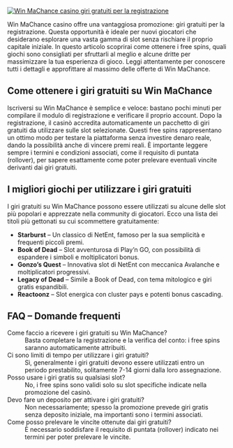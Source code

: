 [![Win MaChance casino giri gratuiti per la registrazione](https://123-caf.pages.dev/gitsignup.png)](https://vrmoo.ru/Bt82HjjY)

<p>Win MaChance casino offre una vantaggiosa promozione: giri gratuiti per la registrazione. Questa opportunità è ideale per nuovi giocatori che desiderano esplorare una vasta gamma di slot senza rischiare il proprio capitale iniziale. In questo articolo scoprirai come ottenere i free spins, quali giochi sono consigliati per sfruttarli al meglio e alcune dritte per massimizzare la tua esperienza di gioco. Leggi attentamente per conoscere tutti i dettagli e approfittare al massimo delle offerte di Win MaChance.</p>  <h2>Come ottenere i giri gratuiti su Win MaChance</h2> <p>Iscriversi su Win MaChance è semplice e veloce: bastano pochi minuti per compilare il modulo di registrazione e verificare il proprio account. Dopo la registrazione, il casinò accredita automaticamente un pacchetto di giri gratuiti da utilizzare sulle slot selezionate. Questi free spins rappresentano un ottimo modo per testare la piattaforma senza investire denaro reale, dando la possibilità anche di vincere premi reali. È importante leggere sempre i termini e condizioni associati, come il requisito di puntata (rollover), per sapere esattamente come poter prelevare eventuali vincite derivanti dai giri gratuiti.</p>  <h2>I migliori giochi per utilizzare i giri gratuiti</h2> <p>I giri gratuiti su Win MaChance possono essere utilizzati su alcune delle slot più popolari e apprezzate nella community di giocatori. Ecco una lista dei titoli più gettonati su cui scommettere gratuitamente:</p>  <ul> <li><strong>Starburst</strong> – Un classico di NetEnt, famoso per la sua semplicità e frequenti piccoli premi.</li> <li><strong>Book of Dead</strong> – Slot avventurosa di Play’n GO, con possibilità di espandere i simboli e moltiplicatori bonus.</li> <li><strong>Gonzo’s Quest</strong> – Innovativa slot di NetEnt con meccanica Avalanche e moltiplicatori progressivi.</li> <li><strong>Legacy of Dead</strong> – Simile a Book of Dead, con tema mitologico e giri gratis espandibili.</li> <li><strong>Reactoonz</strong> – Slot energica con cluster pays e potenti bonus cascading.</li> </ul>  <h2>FAQ – Domande frequenti</h2> <dl> <dt>Come faccio a ricevere i giri gratuiti su Win MaChance?</dt> <dd>Basta completare la registrazione e la verifica del conto: i free spins saranno automaticamente attribuiti.</dd>  <dt>Ci sono limiti di tempo per utilizzare i giri gratuiti?</dt> <dd>Sì, generalmente i giri gratuiti devono essere utilizzati entro un periodo prestabilito, solitamente 7-14 giorni dalla loro assegnazione.</dd>  <dt>Posso usare i giri gratis su qualsiasi slot?</dt> <dd>No, i free spins sono validi solo su slot specifiche indicate nella promozione del casinò.</dd>  <dt>Devo fare un deposito per attivare i giri gratuiti?</dt> <dd>Non necessariamente; spesso la promozione prevede giri gratis senza deposito iniziale, ma importanti sono i termini associati.</dd>  <dt>Come posso prelevare le vincite ottenute dai giri gratuiti?</dt> <dd>È necessario soddisfare il requisito di puntata (rollover) indicato nei termini per poter prelevare le vincite.</dd> </dl>
